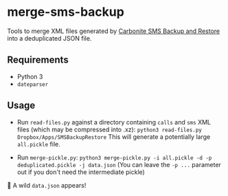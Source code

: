 merge-sms-backup
================

Tools to merge XML files generated by [Carbonite SMS Backup and Restore](sms) into a deduplicated JSON file.

Requirements
------------

* Python 3
* `dateparser`

Usage
-----

* Run `read-files.py` against a directory containing `calls` and `sms` XML files (which may be compressed into .xz):
  `python3 read-files.py Dropbox/Apps/SMSBackupRestore`
  This will generate a potentially large `all.pickle` file.
  
* Run `merge-pickle.py`:
  `python3 merge-pickle.py -i all.pickle -d -p deduplicated.pickle -j data.json`
  (You can leave the `-p ...` parameter out if you don't need the intermediate pickle)
  
:tada: A wild `data.json` appears!

[sms]: https://play.google.com/store/apps/details?id=com.riteshsahu.SMSBackupRestore&hl=en
